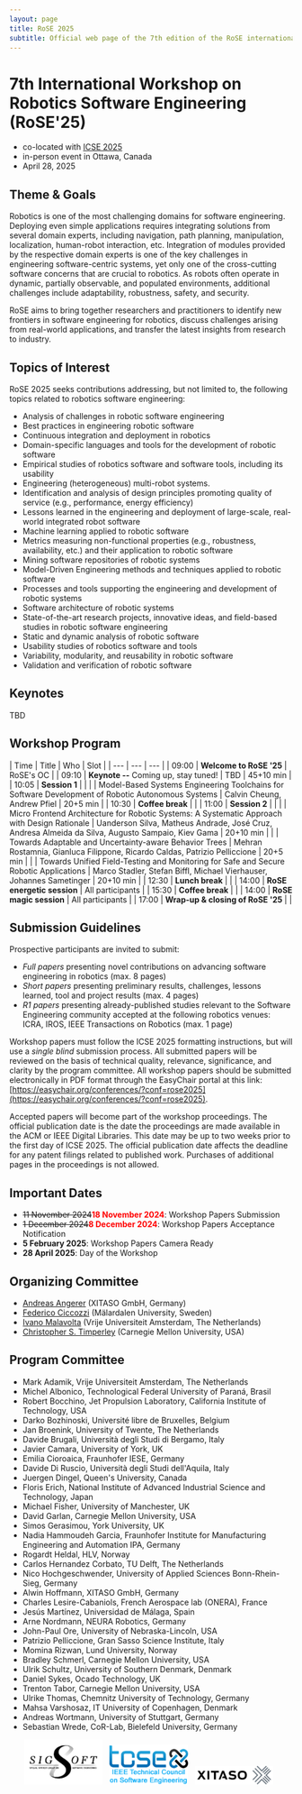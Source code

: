 ```yaml
---
layout: page
title: RoSE 2025
subtitle: Official web page of the 7th edition of the RoSE international workshop
---
```


# 7th International Workshop on Robotics Software Engineering (RoSE'25)

- co-located with [ICSE 2025](https://conf.researchr.org/home/icse-2025)
- in-person event in Ottawa, Canada
- April 28, 2025

## Theme & Goals
Robotics is one of the most challenging domains for software engineering. Deploying even simple applications requires integrating solutions from several domain experts, including navigation, path planning, manipulation, localization, human-robot interaction, etc. Integration of modules provided by the respective domain experts is one of the key challenges in engineering software-centric systems, yet only one of the cross-cutting software concerns that are crucial to robotics. As robots often operate in dynamic, partially observable, and populated environments, additional challenges include adaptability, robustness, safety, and security. 

RoSE aims to bring together researchers and practitioners to identify new frontiers in software engineering for robotics, discuss challenges arising from real-world applications, and transfer the latest insights from research to industry.

## Topics of Interest

RoSE 2025 seeks contributions addressing, but not limited to, the following
topics related to robotics software engineering:
- Analysis of challenges in robotic software engineering
- Best practices in engineering robotic software
- Continuous integration and deployment in robotics
- Domain-specific languages and tools for the development of robotic software
- Empirical studies of robotics software and software tools, including its usability
- Engineering (heterogeneous) multi-robot systems.
- Identification and analysis of design principles promoting quality of service (e.g., performance, energy efficiency) 
- Lessons learned in the engineering and deployment of large-scale,
real-world integrated robot software
- Machine learning applied to robotic software
- Metrics measuring non-functional properties (e.g., robustness, availability, etc.) and their application to robotic software
- Mining software repositories of robotic systems
- Model-Driven Engineering methods and techniques applied to robotic software 
- Processes and tools supporting the engineering and development of robotic systems
- Software architecture of robotic systems
- State-of-the-art research projects, innovative ideas, and field-based studies in robotic software engineering
- Static and dynamic analysis of robotic software
- Usability studies of robotics software and tools
- Variability, modularity, and reusability in robotic software
- Validation and verification of robotic software

## Keynotes

TBD

## Workshop Program

| Time | Title | Who | Slot |
| --- |  --- | --- |
| 09:00 | **Welcome to RoSE '25** | RoSE's OC |
| 09:10 | **Keynote --** Coming up, stay tuned! | TBD | 45+10 min |
| 10:05 | **Session 1** | |
| | Model-Based Systems Engineering Toolchains for Software Development of Robotic Autonomous Systems | Calvin Cheung, Andrew Pfiel | 20+5 min |
| 10:30 | **Coffee break** | |
| 11:00 | **Session 2** | |
| | Micro Frontend Architecture for Robotic Systems: A Systematic Approach with Design Rationale | Uanderson Silva, Matheus Andrade, José Cruz, Andresa Almeida da Silva, Augusto Sampaio, Kiev Gama | 20+10 min |
| | Towards Adaptable and Uncertainty-aware Behavior Trees | Mehran Rostamnia, Gianluca Filippone, Ricardo Caldas, Patrizio Pelliccione |  20+5 min |
| | Towards Unified Field-Testing and Monitoring for Safe and Secure Robotic Applications | Marco Stadler, Stefan Biffl, Michael Vierhauser, Johannes Sametinger |  20+10 min |
| 12:30 | **Lunch break** | |
| 14:00 | **RoSE energetic session** | All participants |
| 15:30 | **Coffee break** | |
| 14:00 | **RoSE magic session** | All participants |
| 17:00 | **Wrap-up & closing of RoSE '25** | |

## Submission Guidelines

Prospective participants are invited to submit:
- *Full papers* presenting novel contributions on advancing software engineering in robotics (max. 8 pages)
- *Short papers* presenting preliminary results, challenges, lessons learned, tool and project results (max. 4 pages)
- *R1 papers* presenting already-published studies relevant to the Software Engineering community accepted at the following robotics venues: ICRA, IROS, IEEE Transactions on Robotics (max. 1 page)

Workshop papers must follow the ICSE 2025 formatting instructions, but will use a *single blind* submission process. All submitted papers will be reviewed on the basis of technical quality, relevance, significance, and clarity by the program committee. All workshop papers should be submitted electronically in PDF format through the EasyChair portal at this link: [https://easychair.org/conferences/?conf=rose2025](https://easychair.org/conferences/?conf=rose2025). 

Accepted papers will become part of the workshop proceedings. The official publication date is the date the proceedings are made available in the ACM or IEEE Digital Libraries. This date may be up to two weeks prior to the first day of ICSE 2025. The official publication date affects the deadline for any patent filings related to published work. Purchases of additional pages in the proceedings is not allowed.

## Important Dates

* <del>11 November 2024</del><span style="color:red;">**18 November 2024**</span>: Workshop Papers Submission
* <del>1 December 2024</del><span style="color:red;">**8 December 2024**</span>: Workshop Papers Acceptance Notification
* **5 February 2025**: Workshop Papers Camera Ready
* **28 April 2025**: Day of the Workshop

## Organizing Committee

- [Andreas Angerer](https://xitaso.com) (XITASO GmbH, Germany)
- [Federico Ciccozzi](http://www.es.mdh.se/staff/266-Federico_Ciccozzi) (Mälardalen University, Sweden)
- [Ivano Malavolta](http://www.ivanomalavolta.com) (Vrije Universiteit Amsterdam, The Netherlands)
- [Christopher S. Timperley](http://www.christimperley.co.uk/) (Carnegie Mellon University, USA)

## Program Committee

* Mark Adamik, Vrije Universiteit Amsterdam, The Netherlands
* Michel Albonico, Technological Federal University of Paraná, Brasil
* Robert Bocchino, Jet Propulsion Laboratory, California Institute of Technology, USA
* Darko Bozhinoski, Université libre de Bruxelles, Belgium
* Jan Broenink, University of Twente, The Netherlands
* Davide Brugali, Università degli Studi di Bergamo, Italy
* Javier Camara, University of York, UK
* Emilia Cioroaica, Fraunhofer IESE, Germany
* Davide Di Ruscio, Università degli Studi dell'Aquila, Italy
* Juergen Dingel, Queen's University, Canada
* Floris Erich, National Institute of Advanced Industrial Science and Technology, Japan
* Michael Fisher, University of Manchester, UK
* David Garlan, Carnegie Mellon University, USA
* Simos Gerasimou, York University, UK
* Nadia Hammoudeh Garcia, Fraunhofer Institute for Manufacturing Engineering and Automation IPA, Germany
* Rogardt Heldal, HLV, Norway
* Carlos Hernandez Corbato, TU Delft, The Netherlands
* Nico Hochgeschwender, University of Applied Sciences Bonn-Rhein-Sieg, Germany
* Alwin Hoffmann, XITASO GmbH, Germany
* Charles Lesire-Cabaniols, French Aerospace lab (ONERA), France
* Jesús Martínez, Universidad de Málaga, Spain
* Arne Nordmann, NEURA Robotics, Germany
* John-Paul Ore, University of Nebraska-Lincoln, USA
* Patrizio Pelliccione, Gran Sasso Science Institute, Italy
* Momina Rizwan, Lund University, Norway
* Bradley Schmerl, Carnegie Mellon University, USA
* Ulrik Schultz, University of Southern Denmark, Denmark
* Daniel Sykes, Ocado Technology, UK
* Trenton Tabor, Carnegie Mellon University, USA
* Ulrike Thomas, Chemnitz University of Technology, Germany
* Mahsa Varshosaz, IT University of Copenhagen, Denmark
* Andreas Wortmann, University of Stuttgart, Germany
* Sebastian Wrede, CoR-Lab, Bielefeld University, Germany

<center>
<img src="/files/rose2024/sigsoft_logo.png" alt="Sigsoft" style="width: 10em;" />&nbsp;&nbsp;
<img src="/files/rose2024/tcse_logo.png" alt="TCSE" style="width: 10em;" />&nbsp;&nbsp;
<img src="/files/rose2024/xitaso_logo.png" alt="XITASO" style="width: 10em;" />&nbsp;&nbsp;
</center>
